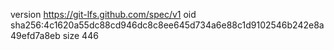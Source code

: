 version https://git-lfs.github.com/spec/v1
oid sha256:4c1620a55dc88cd946dc8c8ee645d734a6e88c1d9102546b242e8a49efd7a8eb
size 446
